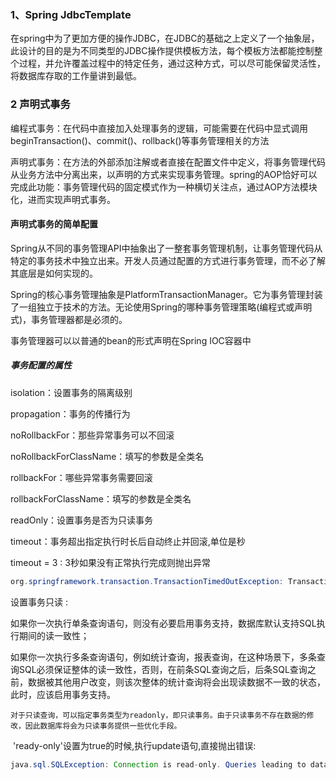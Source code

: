 ### 1、Spring JdbcTemplate

 在spring中为了更加方便的操作JDBC，在JDBC的基础之上定义了一个抽象层，此设计的目的是为不同类型的JDBC操作提供模板方法，每个模板方法都能控制整个过程，并允许覆盖过程中的特定任务，通过这种方式，可以尽可能保留灵活性，将数据库存取的工作量讲到最低。

### 2 声明式事务

编程式事务：在代码中直接加入处理事务的逻辑，可能需要在代码中显式调用beginTransaction()、commit()、rollback()等事务管理相关的方法

声明式事务：在方法的外部添加注解或者直接在配置文件中定义，将事务管理代码从业务方法中分离出来，以声明的方式来实现事务管理。spring的AOP恰好可以完成此功能：事务管理代码的固定模式作为一种横切关注点，通过AOP方法模块化，进而实现声明式事务。

#### 声明式事务的简单配置

Spring从不同的事务管理API中抽象出了一整套事务管理机制，让事务管理代码从特定的事务技术中独立出来。开发人员通过配置的方式进行事务管理，而不必了解其底层是如何实现的。

 Spring的核心事务管理抽象是PlatformTransactionManager。它为事务管理封装了一组独立于技术的方法。无论使用Spring的哪种事务管理策略(编程式或声明式)，事务管理器都是必须的。

事务管理器可以以普通的bean的形式声明在Spring IOC容器中



##### 事务配置的属性

isolation：设置事务的隔离级别

 propagation：事务的传播行为

 noRollbackFor：那些异常事务可以不回滚

 noRollbackForClassName：填写的参数是全类名

 rollbackFor：哪些异常事务需要回滚

 rollbackForClassName：填写的参数是全类名

 readOnly：设置事务是否为只读事务

 timeout：事务超出指定执行时长后自动终止并回滚,单位是秒



 timeout = 3 : 3秒如果没有正常执行完成则抛出异常

```java
org.springframework.transaction.TransactionTimedOutException: Transaction timed out: deadline was Tue May 05 16:49:34 CST 2020
```

设置事务只读 :

​	如果你一次执行单条查询语句，则没有必要启用事务支持，数据库默认支持SQL执行期间的读一致性；

​	如果你一次执行多条查询语句，例如统计查询，报表查询，在这种场景下，多条查询SQL必须保证整体的读一致性，否则，在前条SQL查询之后，后条SQL查询之前，数据被其他用户改变，则该次整体的统计查询将会出现读数据不一致的状态，此时，应该启用事务支持。

 	对于只读查询，可以指定事务类型为readonly，即只读事务。由于只读事务不存在数据的修改，因此数据库将会为只读事务提供一些优化手段。

​	'ready-only'设置为true的时候,执行update语句,直接抛出错误:

```java
java.sql.SQLException: Connection is read-only. Queries leading to data modification are not allowed
```



